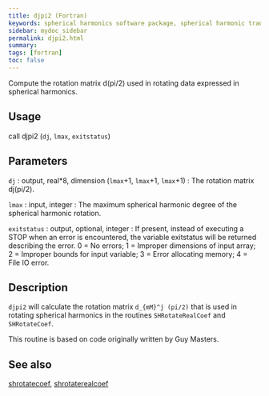 ```yaml
---
title: djpi2 (Fortran)
keywords: spherical harmonics software package, spherical harmonic transform, legendre functions, multitaper spectral analysis, fortran, Python, gravity, magnetic field
sidebar: mydoc_sidebar
permalink: djpi2.html
summary:
tags: [fortran]
toc: false
---
```


Compute the rotation matrix d(pi/2) used in rotating data expressed in spherical harmonics.

## Usage

call djpi2 (`dj`, `lmax`, `exitstatus`)

## Parameters

`dj` : output, real\*8, dimension (`lmax`+1, `lmax`+1, `lmax`+1)
:   The rotation matrix dj(pi/2).

`lmax` : input, integer
:   The maximum spherical harmonic degree of the spherical harmonic rotation.

`exitstatus` : output, optional, integer
:   If present, instead of executing a STOP when an error is encountered, the variable exitstatus will be returned describing the error. 0 = No errors; 1 = Improper dimensions of input array; 2 = Improper bounds for input variable; 3 = Error allocating memory; 4 = File IO error.

## Description

`djpi2` will calculate the rotation matrix `d_{mM}^j (pi/2)` that is used in rotating spherical harmonics in the routines `SHRotateRealCoef` and `SHRotateCoef`.

This routine is based on code originally written by Guy Masters.

## See also

[shrotatecoef](shrotatecoef.html), [shrotaterealcoef](shrotaterealcoef.html)
